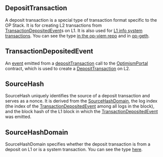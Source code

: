 ## DepositTransaction

A deposit transaction is a special type of transaction format specific to the OP Stack. It is for creating L2 transactions from [TransactionDepositedEvent](#transactiondepositedevent)s on L1. It is also used for [L1 info system transactions](https://github.com/ethereum-optimism/optimism/blob/develop/op-node/rollup/derive/l1_block_info.go#L35-L47). You can see the type [in the op-viem repo](https://github.com/base-org/op-viem/blob/f6595e8a0373f79e17b3c2c89f486091833e4d17/src/types/depositTransaction.ts#L20) and in [op-geth](https://github.com/ethereum-optimism/op-geth/blob/optimism/core/types/deposit_tx.go#L27-L44).

## TransactionDepositedEvent

An [event](https://github.com/ethereum-optimism/optimism/blob/develop/packages/contracts-bedrock/src/L1/OptimismPortal.sol#L73C1-L73C1) emitted from a [depositTransaction](https://github.com/ethereum-optimism/optimism/blob/develop/packages/contracts-bedrock/src/L1/OptimismPortal.sol#L374) call to the [OptimismPortal](https://github.com/ethereum-optimism/optimism/blob/develop/packages/contracts-bedrock/src/L1/OptimismPortal.sol) contract, which is used to create a [DepositTransaction](#deposittransaction) on L2.

## SourceHash

SourceHash uniquely identifies the source of a deposit transaction and serves as a nonce. It is derived from the [SourceHashDomain](#sourcehashdomain), the log index (the index of the [TransactionDepositedEvent](#transactiondepositedevent) among all logs in the block), and the block hash of the L1 block in which the [TransactionDepositedEvent](#transactiondepositedevent) was emitted.

## SourceHashDomain

SourceHashDomain specifies whether the deposit transaction is from a deposit on L1 or is a system transaction. You can see the type [here](https://github.com/base-org/op-viem/blob/f6595e8a0373f79e17b3c2c89f486091833e4d17/src/types/depositTransaction.ts#L5-L8).

